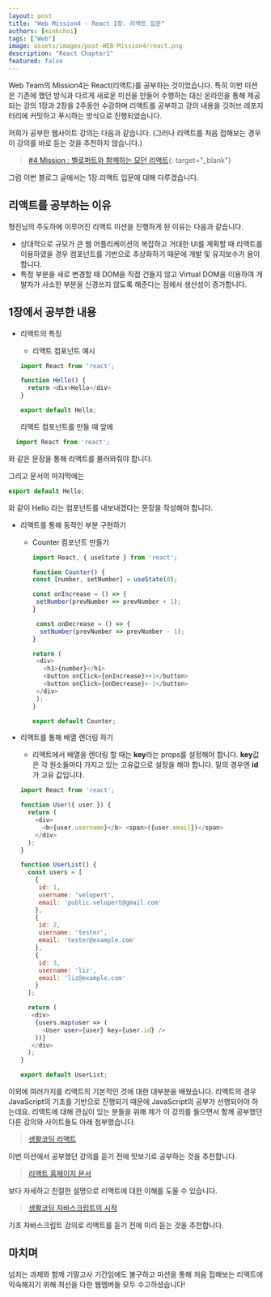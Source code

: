 ```yaml
---
layout: post
title: "Web Mission4 - React 1장. 리액트 입문"
authors: [min6choi]
tags: ["Web"]
image: assets/images/post-WEB-Mission4/react.png
description: "React Chapter1"
featured: false
---
```


Web Team의 Mission4는 React(리액트)를 공부하는 것이었습니다. 특히 이번 미션은 기존에 했던 방식과 다르게 새로운 미션을 만들어 수행하는 대신 온라인을 통해 제공되는 강의 1장과 2장을 2주동안 수강하며 리액트를 공부하고 강의 내용을 깃허브 레포지터리에 커밋하고 푸시하는 방식으로 진행되었습니다.

저희가 공부한 웹사이트 강의는 다음과 같습니다. (그러나 리액트를 처음 접해보는 경우 이 강의를 바로 듣는 것을 추천하지 않습니다.)

> [#4 Mission : 벨로퍼트와 함께하는 모던 리액트](https://react.vlpt.us/){: target="\_blank"}

그럼 이번 블로그 글에서는 1장.리액트 입문에 대해 다루겠습니다.

## 리액트를 공부하는 이유

형진님의 주도하에 이루어진 리액트 미션을 진행하게 된 이유는 다음과 같습니다.

- 상대적으로 규모가 큰 웹 어플리케이션의 복잡하고 거대한 UI를 계획할 때 리액트를 이용하였을 경우 컴포넌트를 기반으로 추상화하기 때문에 개발 및 유지보수가 용이합니다.
- 특정 부분을 새로 변경할 때 DOM을 직접 건들지 않고 Virtual DOM을 이용하여 개발자가 사소한 부분을 신경쓰지 않도록 해준다는 점에서 생산성이 증가합니다.

## 1장에서 공부한 내용

- 리액트의 특징
  - 리액트 컴포넌트 예시

  ```js
  import React from 'react';

  function Hello() {
    return <div>Hello</div>
  }

  export default Hello;
  ```

  리액트 컴포넌트를 만들 때 앞에

```js
  import React from 'react';
  ```

  와 같은 문장을 통해 리액트를 불러와줘야 합니다.

  그리고 문서의 마지막에는

   ```js
  export default Hello;
  ```

  와 같이 Hello 라는 컴포넌트를 내보내겠다는 문장을 작성해야 합니다.

- 리액트를 통해 동적인 부분 구현하기
  - Counter 컴포넌트 만들기

    ```js
    import React, { useState } from 'react';

    function Counter() {
    const [number, setNumber] = useState(0);

    const onIncrease = () => {
     setNumber(prevNumber => prevNumber + 1);
    }

     const onDecrease = () => {
      setNumber(prevNumber => prevNumber - 1);
    }

    return (
     <div>
       <h1>{number}</h1>
       <button onClick={onIncrease}>+1</button>
       <button onClick={onDecrease}>-1</button>
     </div>
     );
    }

    export default Counter;
    ```

- 리액트를 통해 배열 렌더링 하기
  - 리액트에서 배열을 렌더링 할 때는 **key**라는 props를 설정해야 합니다. **key**값은 각 원소들마다 가지고 있는 고유값으로 설정을 해야 합니다. 밑의 경우엔 **id**가 고유 값입니다.

  ```js
  import React from 'react';

  function User({ user }) {
    return (
      <div>
        <b>{user.username}</b> <span>({user.email})</span>
      </div>
    );
  }

  function UserList() {
    const users = [
      {
       id: 1,
       username: 'velopert',
       email: 'public.velopert@gmail.com'
      },
      {
       id: 2,
       username: 'tester',
       email: 'tester@example.com'
      },
      {
       id: 3,
       username: 'liz',
       email: 'liz@example.com'
      }
    ];

    return (
     <div>
      {users.map(user => (
        <User user={user} key={user.id} />
      ))}
     </div>
    );
  }

  export default UserList;
    ```

이외에 여러가지를 리액트의 기본적인 것에 대한 대부분을 배웠습니다. 리액트의 경우 JavaScript의 기초를 기반으로 진행되기 때문에 JavaScript의 공부가 선행되어야 하는데요. 리액트에 대해 관심이 있는 분들을 위해 제가 이 강의를 들으면서 함께 공부했던 다른 강의와 사이트들도 아래 첨부했습니다.

> [생활코딩 리액트](https://opentutorials.org/module/4058)

이번 미션에서 공부했던 강의를 듣기 전에 맛보기로 공부하는 것을 추천합니다.

> [리액트 홈페이지 문서](https://ko.reactjs.org/docs/getting-started.html)

보다 자세하고 친절한 설명으로 리액트에 대한 이해를 도울 수 있습니다.

> [생활코딩 자바스크립트의 시작](https://www.boostcourse.org/cs124)

기초 자바스크립트 강의로 리액트를 듣기 전에 미리 듣는 것을 추천합니다.

## 마치며

넘치는 과제와 함께 기말고사 기간임에도 불구하고 미션을 통해 처음 접해보는 리액트에 익숙해지기 위해 최선을 다한 웹멤버들 모두 수고하셨습니다!
